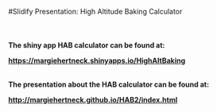 #Slidify Presentation: High Altitude Baking Calculator  
  
  
<br>
<h4>The shiny app HAB calculator can be found at:  
  
https://margiehertneck.shinyapps.io/HighAltBaking  
<br>
  
The presentation about the HAB calculator can be found at:  
  
http://margiehertneck.github.io/HAB2/index.html  </h4>
  
  